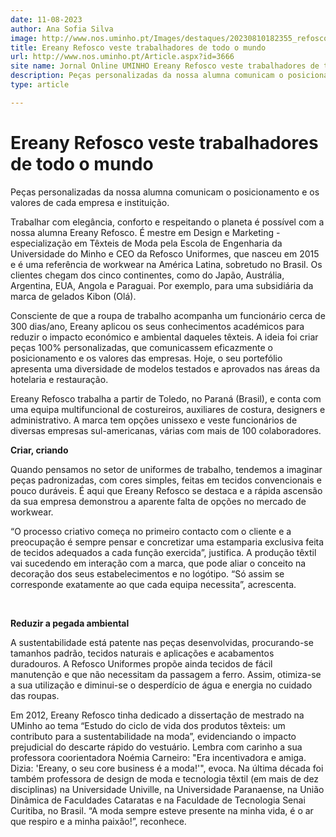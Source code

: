 ```yaml
---
date: 11-08-2023
author: Ana Sofia Silva
image: http://www.nos.uminho.pt/Images/destaques/20230810182355_refoscoyt.jpg
title: Ereany Refosco veste trabalhadores de todo o mundo
url: http://www.nos.uminho.pt/Article.aspx?id=3666
site name: Jornal Online UMINHO Ereany Refosco veste trabalhadores de todo o mundo
description: Peças personalizadas da nossa alumna comunicam o posicionamento e os valores de cada empresa e instituição.
type: article

---
```

# Ereany Refosco veste trabalhadores de todo o mundo


  

Peças personalizadas da nossa alumna comunicam o posicionamento e os valores de cada empresa e instituição.

Trabalhar com elegância, conforto e respeitando o planeta é possível com a nossa alumna Ereany Refosco. É mestre em Design e Marketing - especialização em Têxteis de Moda pela Escola de Engenharia da Universidade do Minho e CEO da Refosco Uniformes, que nasceu em 2015 e é uma referência de workwear na América Latina, sobretudo no Brasil. Os clientes chegam dos cinco continentes, como do Japão, Austrália, Argentina, EUA, Angola e Paraguai. Por exemplo, para uma subsidiária da marca de gelados Kibon (Olá).

Consciente de que a roupa de trabalho acompanha um funcionário cerca de 300 dias/ano, Ereany aplicou os seus conhecimentos académicos para reduzir o impacto económico e ambiental daqueles têxteis. A ideia foi criar peças 100% personalizadas, que comunicassem eficazmente o posicionamento e os valores das empresas. Hoje, o seu portefólio apresenta uma diversidade de modelos testados e aprovados nas áreas da hotelaria e restauração.

Ereany Refosco trabalha a partir de Toledo, no Paraná (Brasil), e conta com uma equipa multifuncional de costureiros, auxiliares de costura, designers e administrativo. A marca tem opções unissexo e veste funcionários de diversas empresas sul-americanas, várias com mais de 100 colaboradores.

**Criar, criando** 

Quando pensamos no setor de uniformes de trabalho, tendemos a imaginar peças padronizadas, com cores simples, feitas em tecidos convencionais e pouco duráveis. É aqui que Ereany Refosco se destaca e a rápida ascensão da sua empresa demonstrou a aparente falta de opções no mercado de workwear.

“O processo criativo começa no primeiro contacto com o cliente e a preocupação é sempre pensar e concretizar uma estamparia exclusiva feita de tecidos adequados a cada função exercida”, justifica. A produção têxtil vai sucedendo em interação com a marca, que pode aliar o conceito na decoração dos seus estabelecimentos e no logótipo. “Só assim se corresponde exatamente ao que cada equipa necessita”, acrescenta.

 
 

**Reduzir a pegada ambiental** 

A sustentabilidade está patente nas peças desenvolvidas, procurando-se tamanhos padrão, tecidos naturais e aplicações e acabamentos duradouros. A Refosco Uniformes propõe ainda tecidos de fácil manutenção e que não necessitam da passagem a ferro. Assim, otimiza-se a sua utilização e diminui-se o desperdício de água e energia no cuidado das roupas.

Em 2012, Ereany Refosco tinha dedicado a dissertação de mestrado na UMinho ao tema “Estudo do ciclo de vida dos produtos têxteis: um contributo para a sustentabilidade na moda”, evidenciando o impacto prejudicial do descarte rápido do vestuário. Lembra com carinho a sua professora coorientadora Noémia Carneiro: "Era incentivadora e amiga. Dizia: 'Ereany, o seu core business é a moda!'", evoca. Na última década foi também professora de design de moda e tecnologia têxtil (em mais de dez disciplinas) na Universidade Univille, na Universidade Paranaense, na União Dinâmica de Faculdades Cataratas e na Faculdade de Tecnologia Senai Curitiba, no Brasil. “A moda sempre esteve presente na minha vida, é o ar que respiro e a minha paixão!”, reconhece.
 

